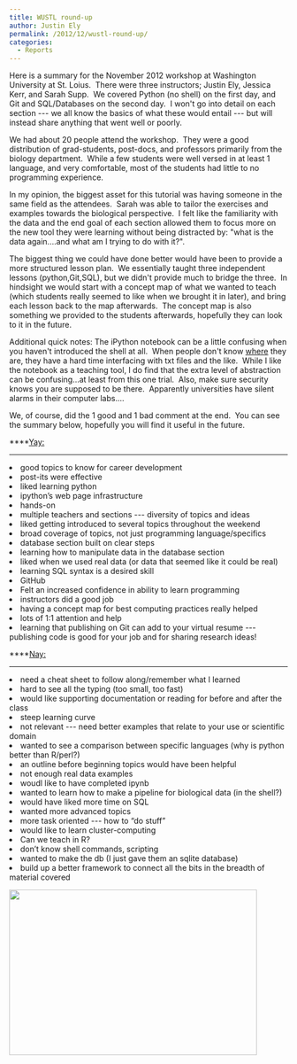 ```yaml
---
title: WUSTL round-up
author: Justin Ely
permalink: /2012/12/wustl-round-up/
categories:
  - Reports
---
```

Here is a summary for the November 2012 workshop at Washington University at St. Loius.  There were three instructors; Justin Ely, Jessica Kerr, and Sarah Supp.  We covered Python (no shell) on the first day, and Git and SQL/Databases on the second day.  I won't go into detail on each section --- we all know the basics of what these would entail --- but will instead share anything that went well or poorly.

We had about 20 people attend the workshop.  They were a good distribution of grad-students, post-docs, and professors primarily from the biology department.  While a few students were well versed in at least 1 language, and very comfortable, most of the students had little to no programming experience.

In my opinion, the biggest asset for this tutorial was having someone in the same field as the attendees.  Sarah was able to tailor the exercises and examples towards the biological perspective.  I felt like the familiarity with the data and the end goal of each section allowed them to focus more on the new tool they were learning without being distracted by: "what is the data again....and what am I trying to do with it?".

The biggest thing we could have done better would have been to provide a more structured lesson plan.  We essentially taught three independent lessons (python,Git,SQL), but we didn't provide much to bridge the three.  In hindsight we would start with a concept map of what we wanted to teach (which students really seemed to like when we brought it in later), and bring each lesson back to the map afterwards.  The concept map is also something we provided to the students afterwards, hopefully they can look to it in the future.

Additional quick notes: The iPython notebook can be a little confusing when you haven't introduced the shell at all.  When people don't know <span style="text-decoration: underline;">where</span> they are, they have a hard time interfacing with txt files and the like.  While I like the notebook as a teaching tool, I do find that the extra level of abstraction can be confusing...at least from this one trial.  Also, make sure security knows you are supposed to be there.  Apparently universities have silent alarms in their computer labs....

We, of course, did the 1 good and 1 bad comment at the end.  You can see the summary below, hopefully you will find it useful in the future.

****<span style="text-decoration: underline;">Yay:</span>  
****

<li dir="ltr">
  good topics to know for career development
</li>
<li dir="ltr">
  post-its were effective
</li>
<li dir="ltr">
  liked learning python
</li>
<li dir="ltr">
  ipython’s web page infrastructure
</li>
<li dir="ltr">
  hands-on
</li>
<li dir="ltr">
  multiple teachers and sections --- diversity of topics and ideas
</li>
<li dir="ltr">
  liked getting introduced to several topics throughout the weekend
</li>
<li dir="ltr">
  broad coverage of topics, not just programming language/specifics
</li>
<li dir="ltr">
  database section built on clear steps
</li>
<li dir="ltr">
  learning how to manipulate data in the database section
</li>
<li dir="ltr">
  liked when we used real data (or data that seemed like it could be real)
</li>
<li dir="ltr">
  learning SQL syntax is a desired skill
</li>
<li dir="ltr">
  GitHub
</li>
<li dir="ltr">
  Felt an increased confidence in ability to learn programming
</li>
<li dir="ltr">
  instructors did a good job
</li>
<li dir="ltr">
  having a concept map for best computing practices really helped
</li>
<li dir="ltr">
  lots of 1:1 attention and help
</li>
<li dir="ltr">
  learning that publishing on Git can add to your virtual resume --- publishing code is good for your job and for sharing research ideas!
</li>

****<span style="text-decoration: underline;">Nay:</span>  
****

<li dir="ltr">
  need a cheat sheet to follow along/remember what I learned
</li>
<li dir="ltr">
  hard to see all the typing (too small, too fast)
</li>
<li dir="ltr">
  would like supporting documentation or reading for before and after the class
</li>
<li dir="ltr">
  steep learning curve
</li>
<li dir="ltr">
  not relevant --- need better examples that relate to your use or scientific domain
</li>
<li dir="ltr">
  wanted to see a comparison between specific languages (why is python better than R/perl?)
</li>
<li dir="ltr">
  an outline before beginning topics would have been helpful
</li>
<li dir="ltr">
  not enough real data examples
</li>
<li dir="ltr">
  woudl like to have completed ipynb
</li>
<li dir="ltr">
  wanted to learn how to make a pipeline for biological data (in the shell?)
</li>
<li dir="ltr">
  would have liked more time on SQL
</li>
<li dir="ltr">
  wanted more advanced topics
</li>
<li dir="ltr">
  more task oriented --- how to “do stuff”
</li>
<li dir="ltr">
  would like to learn cluster-computing
</li>
<li dir="ltr">
  Can we teach in R?
</li>
<li dir="ltr">
  don’t know shell commands, scripting
</li>
<li dir="ltr">
  wanted to make the db (I just gave them an sqlite database)
</li>
<li dir="ltr">
  build up a better framework to connect all the bits in the breadth of material covered
</li>

[<img class="alignnone size-full wp-image-1301" title="wustl-police" src="http://files.software-carpentry.org/training-course/2012/12/wustl-police.jpg" alt="" width="448" height="299" />][1]

&nbsp;

 [1]: http://files.software-carpentry.org/training-course/2012/12/wustl-police.jpg
